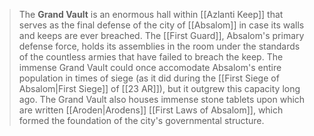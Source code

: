 > The **Grand Vault** is an enormous hall within [[Azlanti Keep]] that serves as the final defense of the city of [[Absalom]] in case its walls and keeps are ever breached. The [[First Guard]], Absalom's primary defense force, holds its assemblies in the room under the standards of the countless armies that have failed to breach the keep. The immense Grand Vault could once accomodate Absalom's entire population in times of siege (as it did during the [[First Siege of Absalom|First Siege]] of [[23 AR]]), but it outgrew this capacity long ago.
> The Grand Vault also houses immense stone tablets upon which are written [[Aroden|Arodens]] [[First Laws of Absalom]], which formed the foundation of the city's governmental structure.







